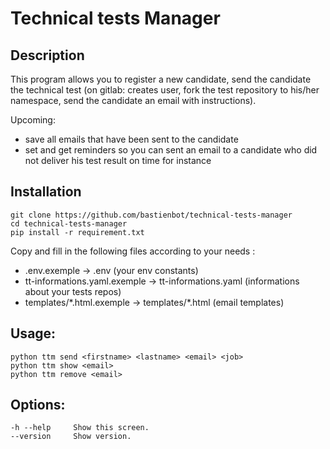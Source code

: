 # Technical tests Manager

## Description
This program allows you to register a new candidate, send the candidate the technical test (on gitlab: creates user, fork the test repository to his/her namespace, send the candidate an email with instructions).

Upcoming:
- save all emails that have been sent to the candidate
- set and get reminders so you can sent an email to a candidate who did not deliver his test result on time for instance

## Installation
```
git clone https://github.com/bastienbot/technical-tests-manager
cd technical-tests-manager
pip install -r requirement.txt
```

Copy and fill in the following files according to your needs :
- .env.exemple -> .env (your env constants)
- tt-informations.yaml.exemple -> tt-informations.yaml (informations about your tests repos)
- templates/\*.html.exemple -> templates/\*.html (email templates)

## Usage:
  ```
  python ttm send <firstname> <lastname> <email> <job>
  python ttm show <email>
  python ttm remove <email>
  ```

## Options:
  ```
  -h --help     Show this screen.
  --version     Show version.
  ```